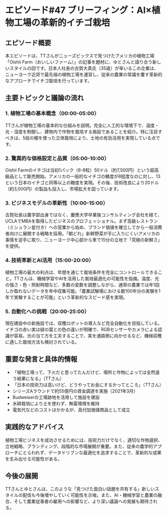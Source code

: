 # エピソード#47 ブリーフィング：AI×植物工場の革新的イチゴ栽培

## エピソード概要
本エピソードは、TTさんがニューズピックスで見つけたアメリカの植物工場「Oishii Farm（おいしいファーム）」の記事を題材に、ゆとさんと語り合う新しいスタイルの回です。日本人社長の古賀大貴氏（35歳）が率いるこの企業は、ニューヨーク近郊で最先端の植物工場を運営し、従来の農業の常識を覆す革新的なアプローチでイチゴ栽培を行っています。

## 主要トピックと議論の流れ

### 1. 植物工場の基本概念（00:00-05:00）
TTさんが植物工場の基本的な仕組みを説明。完全に人工的な環境下で、温度・光・湿度を制御し、建物内で作物を栽培する施設であることを紹介。特に注目すべきは、5段の棚を使った立体栽培により、土地の有効活用を実現している点です。

### 2. 驚異的な価格設定と品質（05:00-10:00）
Oishii Farmのイチゴは当初1パック（6-8粒）50ドル（約7,500円）という超高級品として販売開始。アメリカの一般的なイチゴの糖度が8程度なのに対し、13という日本のイチゴと同等以上の糖度を実現。その後、技術改良により20ドル（約3,000円）の製品も投入し、市場拡大を図っています。

### 3. ビジネスモデルの革新性（10:00-15:00）
古賀社長は農学部出身ではなく、慶應大学卒業後コンサルティング会社を経て、UCLAでMBAを取得したビジネスのプロフェッショナル。まず高級レストラン（ミシュラン星付き）への営業から始め、ブランド価値を確立してから一般消費者向けに展開する戦略を採用。「朝どれ」新鮮野菜が手に入りにくいアメリカの事情を逆手に取り、ニューヨーク中心部から車で15分の立地で「究極の新鮮さ」を提供。

### 4. 技術革新とAI活用（15:00-20:00）
植物工場の最大の利点は、年間を通じて栽培条件を完全にコントロールできること。TTさんは、機械学習やAIを活用した栽培最適化の可能性を指摘。温度、光の強さ・色・照射時間など、多数の変数を調整しながら、通常の農業では年1回しか取れないデータを年中収集可能。「農業試験場における数100年分の実験を1年で実験することが可能」という革新的なスピード感を実現。

### 5. 自動化への挑戦（20:00-25:00）
現在建設中の新施設では、収穫ロボットの導入など完全自動化を目指している。イチゴの赤い実は緑の葉との色の違いが明確で、RGBセンサーやカメラによる認識が容易。光の当て方を工夫することで、実を通路側に向かせるなど、機械収穫に適した栽培方法も検討されている。

## 重要な発言と具体的情報
- 「植物工場って、下火だと思ってたんだけど、場所と作物によっては全然違う結果になる」（TTさん）
- 「日本の技術力は高いけど、どうやってお金にするかってところ」（TTさん）
- シリーズAラウンドで約55億円の資金調達を実施（2021年3月）
- Budweiserの工場跡地を活用して施設を建設
- 水耕栽培により土を使わず、無菌環境を維持
- 電気代などのコストはかかるが、高付加価値商品として成立

## 実践的なアドバイス
植物工場ビジネスを成功させるためには、技術力だけでなく、適切な作物選択、立地戦略、ブランディング、段階的な市場展開が重要。また、従来の農学的アプローチにとらわれず、データドリブンな最適化を追求することで、革新的な成果を生み出せる可能性がある。

## 今後の展開
TTさんとゆとさんは、このような「見つけた面白い話題を共有する」新しいスタイルの配信も今後増やしていく可能性を示唆。また、AI・機械学習と農業の融合、そして農業従事者の雇用への影響など、より深い議論への発展も期待される。
